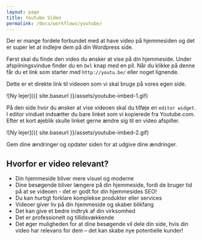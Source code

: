 ```yaml
---
layout: page
title: Youtube Video
permalink: /docs/workflows/youtube/
---
```

Der er mange fordele forbundet med at have video på hjemmesiden og det er super let at indlejre dem på din Wordpress side.

Først skal du finde den video du ønsker at vise på din hjemmeside. Under afspilningsvindue finder du en `Del` knap med en pil. Når du klikke på denne får du et link som starter med `http://youtu.be/` eller noget lignende.

Dette er et direkte link til videoen som vi skal bruge på vores egen side.

![Ny lejer]({{ site.baseurl }}/assets/youtube-imbed-1.gif)

På den side hvor du ønsker at vise videoen skal du tilføje en `editor widget`. I editor vinduet indsætter du bare linket som vi kopierede fra Youtube.com. Efter et kort øjeblik skulle linket gerne ændre sig til en video afspiller.

![Ny lejer]({{ site.baseurl }}/assets/youtube-imbed-2.gif)

Gem dine ændringer og opdater siden for at udgive dine ændringer.

## Hvorfor er video relevant?

- Din hjemmeside bliver mere visuel og moderne
- Dine besøgende bliver længere på din hjemmeside, fordi de bruger tid på at se videoen - det er godt for din hjemmesides SEO!
- Du kan hurtigt forklare komplekse produkter eller services
- Videoer giver liv på din hjemmeside og skaber blikfang
- Det kan give et bedre indtryk af din virksomhed
- Det er professionelt og tillidsvækkende
- Det øger muligheden for at dine besøgende vil dele din side, hvis din video har relevans for dem – det kan skabe nye potentielle kunder!
